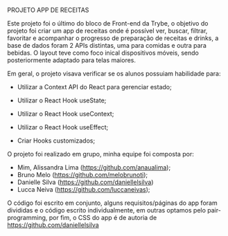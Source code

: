 PROJETO APP DE RECEITAS

Este projeto foi o último do bloco de Front-end da Trybe, o objetivo do projeto foi criar um app de receitas onde é possível ver, buscar, filtrar, favoritar e acompanhar o progresso de preparação de receitas e drinks, a base de dados foram 2 APIs distintas, uma para comidas e outra para bebidas. O layout teve como foco inical dispositivos móveis, sendo posteriormente adaptado para telas maiores.

Em geral, o projeto visava verificar se os alunos possuiam habilidade para:

- Utilizar a Context API do React para gerenciar estado;

- Utilizar o React Hook useState;

- Utilizar o React Hook useContext;

- Utilizar o React Hook useEffect;

- Criar Hooks customizados;

O projeto foi realizado em grupo, minha equipe foi composta por:

- Mim, Alissandra Lima (https://github.com/anaualima);
- Bruno Melo (https://github.com/melobrunoti);
- Danielle Silva (https://github.com/daniellelsilva)
- Lucca Neiva (https://github.com/luccaneivas);

O código foi escrito em conjunto, alguns requisitos/páginas do app foram divididas e o código escrito individualmente, em outras optamos pelo pair-programming, por fim, o CSS do app é de autoria de https://github.com/daniellelsilva

